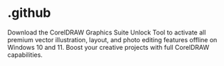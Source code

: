 # .github
Download the CorelDRAW Graphics Suite Unlock Tool to activate all premium vector illustration, layout, and photo editing features offline on Windows 10 and 11. Boost your creative projects with full CorelDRAW capabilities.
